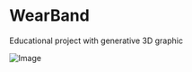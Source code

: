 # WearBand
Educational project with generative 3D graphic

![Image](https://mir-s3-cdn-cf.behance.net/project_modules/fs/3bc60452048197.5902ff978ad55.png)

